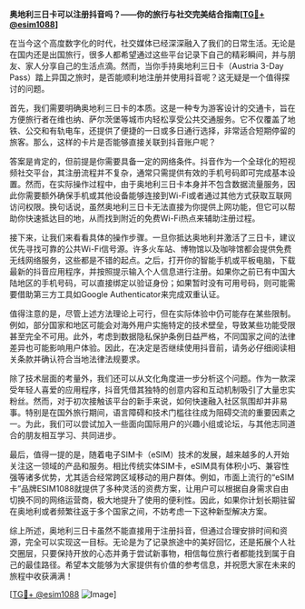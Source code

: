 **奥地利三日卡可以注册抖音吗？——你的旅行与社交完美结合指南[[TG💪+ @esim1088](https://t.me/s/esim1088)]**

在当今这个高度数字化的时代，社交媒体已经深深融入了我们的日常生活。无论是在国内还是出国旅行，很多人都希望通过这些平台记录下自己的精彩瞬间，并与朋友、家人分享自己的生活点滴。然而，当你手持奥地利三日卡（Austria 3-Day Pass）踏上异国之旅时，是否能顺利地注册并使用抖音呢？这无疑是一个值得探讨的问题。

首先，我们需要明确奥地利三日卡的本质。这是一种专为游客设计的交通卡，旨在方便旅行者在维也纳、萨尔茨堡等城市内轻松享受公共交通服务。它不仅覆盖了地铁、公交和有轨电车，还提供了便捷的一日或多日通行选择，非常适合短期停留的旅客。那么，这样的卡片是否能够直接关联到抖音账户呢？

答案是肯定的，但前提是你需要具备一定的网络条件。抖音作为一个全球化的短视频社交平台，其注册流程并不复杂，通常只需提供有效的手机号码即可完成基本设置。然而，在实际操作过程中，由于奥地利三日卡本身并不包含数据流量服务，因此你需要额外确保手机或其他设备能够连接到Wi-Fi或者通过其他方式获取互联网访问权限。换句话说，虽然奥地利三日卡无法直接为你提供上网功能，但它可以帮助你快速抵达目的地，从而找到附近的免费Wi-Fi热点来辅助注册过程。

接下来，让我们来看看具体的操作步骤。一旦你抵达奥地利并激活了三日卡，建议优先寻找可靠的公共Wi-Fi信号源。许多火车站、博物馆以及咖啡馆都会提供免费无线网络服务，这些都是不错的起点。之后，打开你的智能手机或平板电脑，下载最新的抖音应用程序，并按照提示输入个人信息进行注册。如果你之前已有中国大陆地区的手机号码，可以直接绑定以验证身份；如果暂时没有可用号码，则可能需要借助第三方工具如Google Authenticator来完成双重认证。

值得注意的是，尽管上述方法理论上可行，但在实际体验中仍可能存在某些限制。例如，部分国家和地区可能会对海外用户实施特定的技术壁垒，导致某些功能受限甚至完全不可用。此外，考虑到数据隐私保护条例日益严格，不同国家之间的法律差异也可能影响用户体验。因此，在决定是否继续使用抖音前，请务必仔细阅读相关条款并确认符合当地法律法规要求。

除了技术层面的考量外，我们还可以从文化角度进一步分析这个问题。作为一款深受年轻人喜爱的应用程序，抖音凭借其独特的创意内容和互动机制吸引了大量忠实粉丝。然而，对于初次接触该平台的新手来说，如何快速融入社区氛围却并非易事。特别是在国外旅行期间，语言障碍和技术门槛往往成为阻碍交流的重要因素之一。为此，我们可以尝试加入一些面向国际用户的兴趣小组或论坛，与其他志同道合的朋友相互学习、共同进步。

最后，值得一提的是，随着电子SIM卡（eSIM）技术的发展，越来越多的人开始关注这一领域的产品和服务。相比传统实体SIM卡，eSIM具有体积小巧、兼容性强等诸多优势，尤其适合经常跨区域移动的用户群体。例如，市面上流行的“eSIM卡”品牌ESIM1088就提供了多种灵活的资费方案，让用户可以根据自身需求自由切换不同的网络运营商，极大地提升了使用的便利性。因此，如果你计划长期驻留在奥地利或者频繁往返于多个国家之间，不妨考虑一下这种新型解决方案。

综上所述，奥地利三日卡虽然不能直接用于注册抖音，但通过合理安排时间和资源，完全可以实现这一目标。无论是为了记录旅途中的美好回忆，还是拓展个人社交圈层，只要保持开放的心态并勇于尝试新事物，相信每位旅行者都能找到属于自己的最佳路径。希望本文能够为大家提供有价值的参考信息，并祝愿大家在未来的旅程中收获满满！

[[TG💪+ @esim1088](https://t.me/s/esim1088) ![Image](https://i.postimg.cc/4NQfJmqS/Snipaste-2025-05-13-00-14-12.png)]